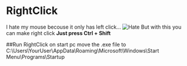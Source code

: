 # RightClick
I hate my mouse becouse it only has left click... 
![Hate](file:///C:/Users/Usuario/Downloads/single-button-mouse.gi%20(1).jpg)
But with this you can make right click <b>Just press Ctrl + Shift</b>

##Run RightClick on start pc
move the .exe file to C:\Users\YourUser\AppData\Roaming\Microsoft\Windows\Start Menu\Programs\Startup
